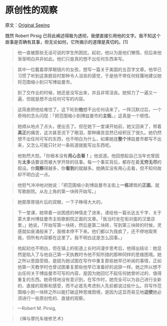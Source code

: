 # 原创性的观察

原文：[Original Seeing](https://www.readthesequences.com/Original-Seeing)

既然 Robert Pirsig 已将此阐述得极为透彻，我便直接引用他的文字。我不知这个故事是否确有其事，但无论如何，它所揭示的道理是真切的。[1]

> 他一直被那些无话可说的学生所困扰。起初，他以为是他们懒惰，但后来他渐渐明白并非如此。他们只是真的想不出任何东西来写。

>

> 其中一位戴着厚厚眼镜片的女孩，想写一篇关于美国的五百字文章。他早已习惯了听到这类题目时那种令人沮丧的感觉，于是他不带任何轻蔑地建议她将范围缩小到只写博兹曼市。

>

> 到了交作业的时候，她还是没写出来，并且非常沮丧。她努力了一遍又一遍，但就是想不出任何可写的内容。

>

> 这简直把他给难住了。这下轮到**他**想不出任何话来了。一阵沉默过后，一个奇特的念头闪现：「把范围缩小到博兹曼市的**主街**。」这真是一个顿悟。

>

> 她顺从地点了点头，便出去了。但在她下一堂课开始前，她又回来了，带着**真正**的痛苦，这次甚至流下了眼泪，那种痛苦显然已经积压了很久。她仍然想不出任何可写的东西，也不明白为什么，如果她连**整个**博兹曼市都写不出来，又怎么可能只针对一条街道就能写出东西呢。

>

> 他勃然大怒。「你根本没有**用心去看！**」他说道。他回想起自己当年也曾因有**太多**话要说而被大学开除的往事。每一个事实背后，都存在着**无穷无尽**的假设。你**观察**得越多，你**看到**的就越多。她确实没有用心去看，但不知何故却不明白这一点。

>

> 他怒气冲冲地对她说：「把范围缩小到博兹曼市主街上**一栋**建筑的**正面**。就写歌剧院。从左上角的第一块砖开始写。」

>

> 她那厚厚镜片后的双眼，一下子睁得大大的。

>

> 下一堂课，她带着一丝困惑的神情走了进来，递给他一篇长达五千字、关于蒙大拿州博兹曼市主街歌剧院正面的文章。「我当时坐在街对面的汉堡店里，」她说，「开始写第一块砖，然后是第二块砖，写到第三块砖的时候，灵感就如泉涌般来了，我根本停不下来。他们都以为我疯了，还不停地取笑我，但所有内容都在这里了。我不明白这是怎么回事。」

>

> 他起初也不明白，但在镇上的街道上长时间漫步思考后，他得出结论：她显然是陷入了与他自己第一天执教时令他不知所措的那种同样的思维困境。她之所以思路受阻，是因为她试图在写作中重复那些她早已听闻的事情，正如他第一天教学时也曾试图重复那些他早已准备好的说辞一样。她之所以想不出任何关于博兹曼市可写的内容，是因为她回忆不起任何她曾听过的、值得重复的东西。她奇怪地没有意识到，在写作时，她完全可以为自己进行全新的、直接的观察和感受，而不必首先考虑别人先前都说过些什么。将写作范围缩小到一块砖之所以能打破这种思维困境，是因为这显而易见地**迫使**她必须进行一些原创性的、直接的观察。

>

> —Robert M. Pirsig,

>

> 《禅与摩托车维修艺术》